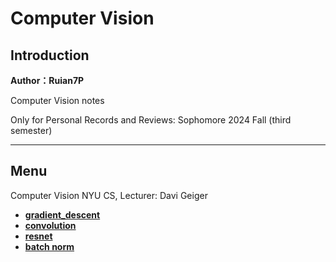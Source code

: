 # Computer Vision

## Introduction

**Author：Ruian7P**

Computer Vision notes

Only for Personal Records and Reviews: Sophomore 2024 Fall (third semester)

----

## Menu

Computer Vision NYU CS, Lecturer: Davi Geiger

- [**gradient_descent**](./gradient_descent.pdf)
- [**convolution**](./convolution.pdf)
- [**resnet**](./resnet.pdf)
- [**batch norm**](./batch_norm.pdf)



